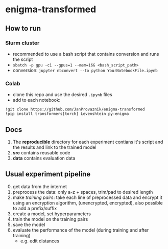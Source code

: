 # enigma-transformed

## How to run 
### Slurm cluster
- recommended to use a bash script that contains conversion and runs the script
- `sbatch -p gpu -c1 --gpus=1 --mem=16G <bash_script_path>`
- conversion: `jupyter nbconvert --to python YourNotebookFile.ipynb`

### Colab
- clone this repo and use the desired `.ipynb` files
- add to each notebook: 
```
!git clone https://github.com/JanProvaznik/enigma-transformed
!pip install transformers[torch] Levenshtein py-enigma
```

## Docs
1. The **reproducible** directory for each experiment contians it's script and the results and link to the trained model
2. **src** contains reusable code
3. **data** contains evaluation data

## Usual experiment pipeline
0. get data from the internet
2. preprocess the data: only a-z + spaces, trim/pad to desired length
3. make *training pairs*: take each line of preprocessed data and encrypt it using an encryption algorithm, (unencrypted, encrypted), also possible to add a prefix/suffix
4. create a model, set hyperparameters
5. train the model on the training pairs
6. save the model
7. evaluate the performance of the model (during training and after training)
    - e.g. edit distances
